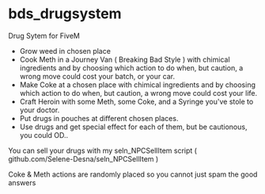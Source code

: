 # bds_drugsystem
Drug Sytem for FiveM

- Grow weed in chosen place
- Cook Meth in a Journey Van ( Breaking Bad Style ) with chimical ingredients and by choosing which action to do when, but caution, a wrong move could cost your batch, or your car. 
- Make Coke at a chosen place with chimical ingredients and by choosing which action to do when, but caution, a wrong move could cost your life.
- Craft Heroin with some Meth, some Coke, and a Syringe you've stole to your doctor.
- Put drugs in pouches at different chosen places.
- Use drugs and get special effect for each of them, but be cautionous, you could OD..


You can sell your drugs with my seln_NPCSellItem script ( github.com/Selene-Desna/seln_NPCSellItem )

Coke & Meth actions are randomly placed so you cannot just spam the good answers
